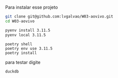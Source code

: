 

Para instalar esse projeto

```bash
git clone git@github.com:lvgalvao/W03-aovivo.git
cd W03-aovivo
```

```bash
pyenv install 3.11.5
pyenv local 3.11.5
```

```poetry
poetry shell
poetry env use 3.11.5
poetry install
```

para testar digite
```bash
duckdb
```